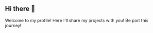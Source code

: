 ## Hi there 👋

Welcome to my profile!
Here I'll share my projects with you! Be part this journey!
<!--
**02aob20241H/02aob20241H** is a ✨ _special_ ✨ repository because its `README.md` (this file) appears on your GitHub profile.

- 🔭 I’m currently working on some projecs related to the programming!
- 🌱 I’m currently studying and learning so much on the Alura (programming language JS - Java Script)!
- 💕 I'm use this space for my organization and for to share my projects and achievements!
- 😁 You may contact me through of the e-mail: anelise.brito@escola.pr.gov.br - feel free for do this!
- ![](link)
